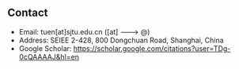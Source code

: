 ## Contact
* Email: tuen\[at\]sjtu.edu.cn (\[at\] ---> @)
* Address: SEIEE 2-428, 800 Dongchuan Road, Shanghai, China
* Google Scholar: https://scholar.google.com/citations?user=TDg-0cQAAAAJ&hl=en
